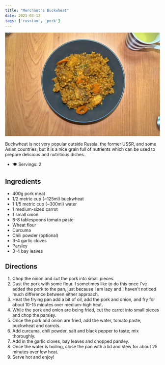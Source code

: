 ```yaml
---
title: "Merchant's Buckwheat"
date: 2021-03-12
tags: ['russian', 'pork']
---
```


![Merchant's Buckwheat](/recipes/pix/merchants-buckwheat.webp)

Buckwheat is not very popular outside Russia, the former USSR, and some Asian countries; but it is a nice grain full of nutrients which can be used to prepare delicious and nutritious dishes.

- 🍽️ Servings: 2

## Ingredients

* 400g pork meat
* 1/2 metric cup (~125ml) buckwheat
* 1 1/5 metric cup (~300ml) water
* 1 medium-sized carrot
* 1 small onion
* 6-8 tablespoons tomato paste
* Wheat flour
* Curcuma
* Chili powder (optional)
* 3-4 garlic cloves
* Parsley
* 3-4 bay leaves

## Directions

1. Chop the onion and cut the pork into small pieces.
2. Dust the pork with some flour. I sometimes like to do this once I've added the pork to the pan, just because I am lazy and I haven't noticed much difference between either approach.
3. Heat the frying pan add a bit of oil, add the pork and onion, and fry for about 10-15 minutes over medium-high heat.
4. While the pork and onion are being fried, cut the carrot into small pieces and chop the parsley.
5. Once the pork and onion are fried, add the water, tomato paste, buckwheat and carrots.
6. Add curcuma, chili powder, salt and black pepper to taste; mix thoroughly.
7. Add in the garlic cloves, bay leaves and chopped parsley.
8. Once the water is boiling, close the pan with a lid and stew for about 25 minutes over low heat.
9. Serve hot and enjoy!
